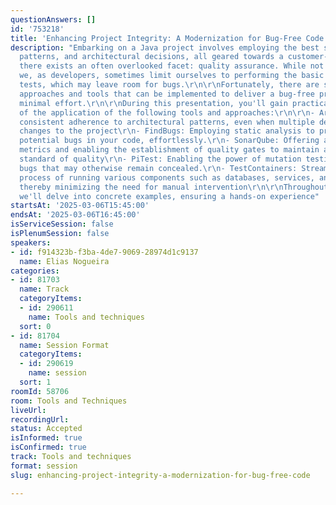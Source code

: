 ```yaml
---
questionAnswers: []
id: '753218'
title: 'Enhancing Project Integrity: A Modernization for Bug-Free Code'
description: "Embarking on a Java project involves employing the best strategies,
  patterns, and architectural decisions, all geared towards a customer-centric.\r\n\r\nYet,
  there exists an often overlooked facet: quality assurance. While not entirely disregarded,
  we, as developers, sometimes limit ourselves to performing the basic unity and integration
  tests, which may leave room for bugs.\r\n\r\nFortunately, there are several straightforward
  approaches and tools that can be implemented to deliver a bug-free project with
  minimal effort.\r\n\r\nDuring this presentation, you'll gain practical knowledge
  of the application of the following tools and approaches:\r\n\r\n- ArchUnit: Ensuring
  consistent adherence to architectural patterns, even when multiple developers making
  changes to the project\r\n- FindBugs: Employing static analysis to proactively identify
  potential bugs in your code, effortlessly.\r\n- SonarQube: Offering a suite of diverse
  metrics and enabling the establishment of quality gates to maintain a predetermined
  standard of quality\r\n- PiTest: Enabling the power of mutation testing to uncover
  bugs that may otherwise remain concealed.\r\n- TestContainers: Streamlining the
  process of running various components such as databases, services, and extensions,
  thereby minimizing the need for manual intervention\r\n\r\nThroughout the session,
  we'll delve into concrete examples, ensuring a hands-on experience"
startsAt: '2025-03-06T15:45:00'
endsAt: '2025-03-06T16:45:00'
isServiceSession: false
isPlenumSession: false
speakers:
- id: f914323b-f3ba-4de7-9069-28974d1c9137
  name: Elias Nogueira
categories:
- id: 81703
  name: Track
  categoryItems:
  - id: 290611
    name: Tools and techniques
  sort: 0
- id: 81704
  name: Session Format
  categoryItems:
  - id: 290619
    name: session
  sort: 1
roomId: 58706
room: Tools and Techniques
liveUrl:
recordingUrl:
status: Accepted
isInformed: true
isConfirmed: true
track: Tools and techniques
format: session
slug: enhancing-project-integrity-a-modernization-for-bug-free-code

---
```

